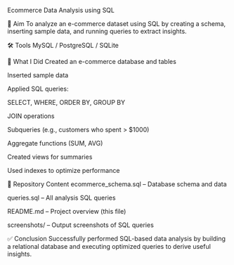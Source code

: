 Ecommerce Data Analysis using SQL


🎯 Aim
To analyze an e-commerce dataset using SQL by creating a schema, inserting sample data, and running queries to extract insights.

🛠 Tools
MySQL / PostgreSQL / SQLite

📝 What I Did
Created an e-commerce database and tables

Inserted sample data

Applied SQL queries:

SELECT, WHERE, ORDER BY, GROUP BY

JOIN operations

Subqueries (e.g., customers who spent > $1000)

Aggregate functions (SUM, AVG)

Created views for summaries

Used indexes to optimize performance

📂 Repository Content
ecommerce_schema.sql – Database schema and data

queries.sql – All analysis SQL queries

README.md – Project overview (this file)

screenshots/ – Output screenshots of SQL queries

✅ Conclusion
Successfully performed SQL-based data analysis by building a relational database and executing optimized queries to derive useful insights.
